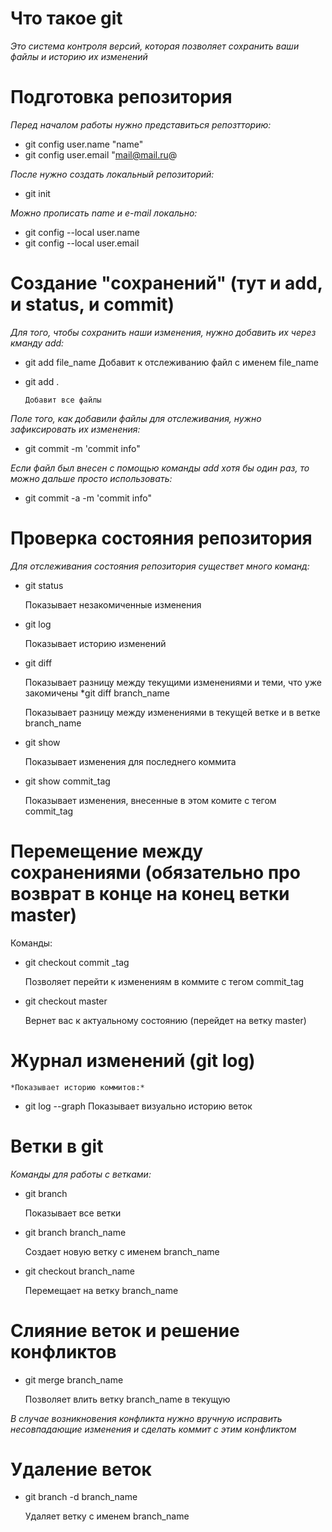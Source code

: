 

# Что такое git

*Это система контроля версий, которая позволяет сохранить ваши файлы и историю их изменений*

# Подготовка репозитория
*Перед началом работы нужно представиться репозтторию:*
* git config user.name "name"
* git config user.email "mail@mail.ru@

*После нужно создать локальный репозиторий:*
* git init

*Можно прописать name и e-mail локально:*
* git config --local user.name
* git config --local user.email

# Создание "сохранений" (тут и add, и status, и commit) 
*Для того, чтобы сохранить наши изменения, нужно добавить их через кманду add:*

* git add file_name
     Добавит к отслеживанию файл с именем file_name

* git add .
   
      Добавит все файлы

*Поле того, как добавили файлы для отслеживания, нужно зафиксировать их изменения:*
* git commit -m 'commit info"

*Если файл был внесен с помощью команды add хотя бы один раз, то можно дальше просто использовать:*

* git commit -a -m 'commit info"


# Проверка состояния репозитория
*Для отслеживания состояния репозитория существет много команд:*
* git status

    Показывает незакомиченные изменения 
* git log

    Показывает историю изменений
* git diff

    Показывает разницу между текущими изменениями и теми, что уже закомичены
*git diff branch_name

    Показывает разницу между изменениями в текущей ветке и в ветке branch_name
* git show

    Показывает изменения для последнего коммита
* git show commit_tag

    Показывает изменения, внесенные в этом комите с тегом commit_tag


# Перемещение между сохранениями (обязательно про возврат в конце на конец ветки master)
Команды:
* git checkout commit _tag

   Позволяет перейти к изменениям в коммите с тегом commit_tag
* git checkout master

  Вернет вас к актуальному состоянию (перейдет на ветку master)

# Журнал изменений (git log)
    *Показывает историю коммитов:*

* git log --graph
    Показывает визуально историю веток

# Ветки в git
  *Команды для работы с ветками:*
* git branch
     
    Показывает все ветки
* git branch branch_name

     Создает новую ветку с именем branch_name

* git checkout branch_name

     Перемещает на ветку branch_name


# Слияние веток и решение конфликтов
* git merge branch_name

   Позволяет влить ветку branch_name в текущую

*В случае возникновения конфликта нужно вручную исправить несовпадающие изменения и сделать коммит с этим конфликтом*


# Удаление веток

* git branch -d branch_nаme

    Удаляет ветку с именем branch_nаme
 
